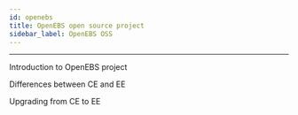 ```yaml
---
id: openebs
title: OpenEBS open source project
sidebar_label: OpenEBS OSS
---
```


------

Introduction to OpenEBS project



Differences between CE and EE



Upgrading from CE to EE



